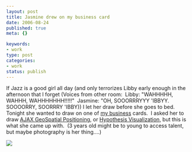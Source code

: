 ```yaml
--- 
layout: post
title: Jasmine drew on my business card
date: 2006-08-24
published: true
meta: {}

keywords: 
- work
type: post
categories: 
- work
status: publish
---
```



If Jazz is a good girl all day (and only terrorizes Libby early enough in the afternoon that I forget (Voices from other room:  Libby: "WAHHHHH, WAHHH, WAHHHHHHH!!!!!"  Jasmine: "OH, SOOORRRYYY 'IBBYY.  SOOOORRY, SOORRRY 'IBBY)) I let her draw before she goes to bed.  Tonight she wanted to draw on one of [my business](http://www.sss-research.com) cards.  I asked her to draw [AJAX GeoSpatial Positioning](http://www.sss-research.com/products.aspx), or [Hypothesis Visualization](http://www.sss-research.com/products.aspx), but this is what she came up with.  (3 years old might be to young to access talent, but maybe photography is her thing....)

 

[![](http://www.andyeick.com/_blogMedia/Jasminedrewonmybusinesscard_146A1/AndyEick11_thumb14.png)](http://www.andyeick.com/_blogMedia/Jasminedrewonmybusinesscard_146A1/AndyEick1117.png)

